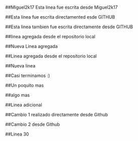 ##Miguel2k17
Esta linea fue escrita desde Miguel2k17

##Esta linea fue escrita directamented esde GITHUB

##Esta linea tambien fue escrita directamente desde GITHUB

##linea agregada desde el repositorio local

##Nueva Linea agregada

##Linea agregada desde el repositorio local

##Nueva linea

##Casi terminamos :)

##Un poquito mas

##algo mas

##Linea adicional

##Cambio 1 realizado directamente desde Github

##Cambio 2 desde Github

##Linea 30
